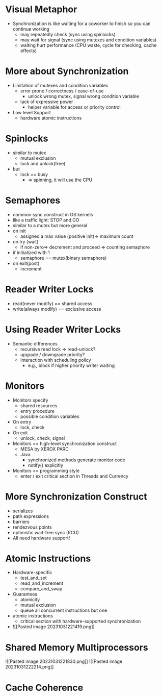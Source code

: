 # Visual Metaphor

- Synchronization is like waiting for a coworker to finish so you can continue working
    - may repeatedly check (sync using spinlocks)
    - may wait for signal (sync using mutexes and condition variables)
    - waiting hurt performance (CPU waste, cycle for checking, cache effects)

# More about Synchronization

- Limitation of mutexes and condition variables
    - error prone / correctness / ease-of-use
        - unlock wrong mutex, signal wrong condition variable
    - lack of expressive power
        - helper variable for access or priority control
- Low level Support
    - hardware atomic instructions

# Spinlocks

- similar to mutex
    - mutual exclusion
    - lock and unlock(free)
- but
    - lock == busy
        - ⇒ spinning, it will use the CPU

# Semaphores

- common sync construct in OS kernels
- like a traffic light: STOP and GO
- similar to a mutex but more general
- on init
    - assigned a max value (positive init)⇒ maximum count
- on try (wait)
    - if non-zero⇒ decrement and proceed ⇒ counting semaphore
- if initialized with 1
    - semaphore == mutex(binary semaphore)
- on exit(post)
    - increment

# Reader Writer Locks

- read(never modify) == shared access
- write(always modify) == exclusive access

# Using Reader Writer Locks

- Semantic differences
    - recursive read lock ⇒ read-unlock?
    - upgrade / downgrade priority?
    - interaction with scheduling policy
        - e.g., block if higher priority writer waiting

# Monitors

- Monitors specify
    - shared resources
    - entry procedure
    - possible condition variables
- On entry
    - lock, check
- On exit
    - unlock, check, signal
- Monitors == high-level synchronization construct
    - MESA by XEROX PARC
    - Java
        - synchronized methods generate monitor code
        - notify() explicitly
- Monitors == programming style
    - enter / exit critical section in Threads and Currency

# More Synchronization Construct

- serializes
- path expressions
- barriers
- rendezvous points
- optimistic wait-free sync (RCU)
- All need hardware support!

# Atomic Instructions
- Hardware-specific
	- test_and_set
	- read_and_increment
	- compare_and_swap
- Guarantees
	- atomicity
	- mutual exclusion
	- queue all concurrent instructions but one
- atomic instructions
	- critical section with hardware-supported synchronization
-  ![[Pasted image 20231031221419.png]]

# Shared Memory Multiprocessors
![[Pasted image 20231031221830.png]]
![[Pasted image 20231031222214.png]]
# Cache Coherence
